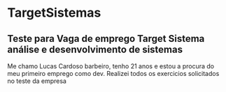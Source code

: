 # TargetSistemas
## Teste para Vaga de emprego Target Sistema análise e desenvolvimento de sistemas


Me chamo Lucas Cardoso barbeiro, tenho 21 anos e estou a procura do meu primeiro emprego como dev. Realizei todos os exercicios solicitados no teste da empresa

